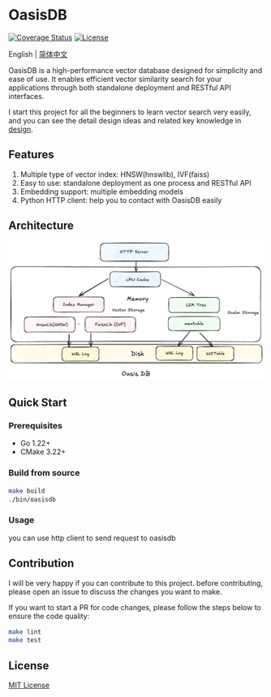 # OasisDB

<!-- [![Build](https://github.com/lizzy-0323/oasisdb/actions/workflows/push_pr.yml/badge.svg)](https://github.com/lizzy-0323/oasisdb/actions/workflows/push_pr.yml) -->
[![Coverage Status](https://coveralls.io/repos/github/lizzy-0323/oasisdb/badge.svg?branch=main)](https://coveralls.io/github/lizzy-0323/oasisdb?branch=main)
[![License](https://img.shields.io/badge/License-MIT-blue.svg)](https://opensource.org/licenses/MIT)

English | [简体中文](readmd-CN.md)

OasisDB is a high-performance vector database designed for simplicity and ease of use. It enables efficient vector similarity search for your applications through both standalone deployment and RESTful API interfaces.

I start this project for all the beginners to learn vector search very easily, and you can see the detail design ideas and related key knowledge in [design](docs/设计理念.md).

## Features

1. Multiple type of vector index: HNSW(hnswlib), IVF(faiss)
2. Easy to use: standalone deployment as one process and RESTful API
3. Embedding support: multiple embedding models
4. Python HTTP client: help you to contact with OasisDB easily

## Architecture

![Architecture](./docs/images/architecture.png)

## Quick Start

### Prerequisites

- Go 1.22+
- CMake 3.22+

### Build from source

```bash
make build
./bin/oasisdb
```

### Usage

you can use http client to send request to oasisdb

## Contribution

I will be very happy if you can contribute to this project. before contributing, please open an issue to discuss the changes you want to make.

If you want to start a PR for code changes, please follow the steps below to ensure the code quality:

```bash
make lint
make test
```

## License

[MIT License](LICENSE)
